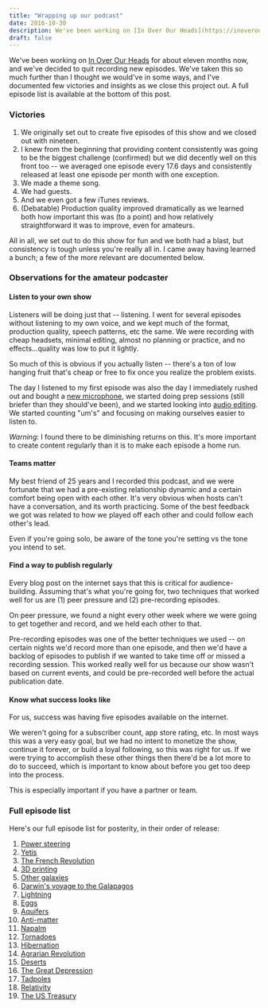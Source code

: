 ```yaml
---
title: "Wrapping up our podcast"
date: 2016-10-30
description: We've been working on [In Over Our Heads](https://inoverourheads.com) for about eleven months now, and we've decided to quit recording new episodes. We've taken this so much further than I thought we would've in some ways, and I've documented few victories and insights as we close this project out.
draft: false
---
```


We've been working on [In Over Our Heads](https://inoverourheads.com) for about eleven months now, and we've decided to quit recording new episodes. We've taken this so much further than I thought we would've in some ways, and I've documented few victories and insights as we close this project out. A full episode list is available at the bottom of this post.

### Victories

1. We originally set out to create five episodes of this show and we closed out with nineteen. 
2. I knew from the beginning that providing content consistently was going to be the biggest challenge (confirmed) but we did decently well on this front too -- we averaged one episode every 17.6 days and consistently released at least one episode per month with one exception. 
3. We made a theme song. 
4. We had guests. 
5. And we even got a few iTunes reviews.
6. (Debatable) Production quality improved dramatically as we learned both how important this was (to a point) and how relatively straightforward it was to improve, even for amateurs.

All in all, we set out to do this show for fun and we both had a blast, but consistency is tough unless you're really all in. I came away having learned a bunch; a few of the more relevant are documented below.

### Observations for the amateur podcaster

#### Listen to your own show

Listeners will be doing just that -- listening. I went for several episodes without listening to my own voice, and we kept much of the format, production quality, speech patterns, etc the same. We were recording with cheap headsets, minimal editing, almost no planning or practice, and no effects...quality was low to put it lightly.

So much of this is obvious if you actually listen -- there's a ton of low hanging fruit that's cheap or free to fix once you realize the problem exists.

The day I listened to my first episode was also the day I immediately rushed out and bought a [new microphone](https://www.amazon.com/gp/product/B002VA464S), we started doing prep sessions (still briefer than they should've been), and we started looking into [audio editing](https://www.audacityteam.org). We started counting "um's" and focusing on making ourselves easier to listen to.

*Warning*: I found there to be diminishing returns on this. It's more important to create content regularly than it is to make each episode a home run.

#### Teams matter

My best friend of 25 years and I recorded this podcast, and we were fortunate that we had a pre-existing relationship dynamic and a certain comfort being open with each other. It's very obvious when hosts can't have a conversation, and its worth practicing. Some of the best feedback we got was related to how we played off each other and could follow each other's lead.

Even if you're going solo, be aware of the tone you're setting vs the tone you intend to set.

#### Find a way to publish regularly

Every blog post on the internet says that this is critical for audience-building. Assuming that's what you're going for, two techniques that worked well for us are (1) peer pressure and (2) pre-recording episodes.

On peer pressure, we found a night every other week where we were going to get together and record, and we held each other to that.

Pre-recording episodes was one of the better techniques we used -- on certain nights we'd record more than one episode, and then we'd have a backlog of episodes to publish if we wanted to take time off or missed a recording session. This worked really well for us because our show wasn't based on current events, and could be pre-recorded well before the actual publication date.

#### Know what success looks like

For us, success was having five episodes available on the internet.

We weren't going for a subscriber count, app store rating, etc. In most ways this was a very easy goal, but we had no intent to monetize the show, continue it forever, or build a loyal following, so this was right for us. If we were trying to accomplish these other things then there'd be a lot more to do to succeed, which is important to know about before you get too deep into the process.

This is especially important if you have a partner or team.

### Full episode list

Here's our full episode list for posterity, in their order of release:

1. [Power steering](https://drive.google.com/file/d/0BwZ7CtTh0Le6M29CMGRlN0NCZEE/view?usp=sharing)
2. [Yetis](https://drive.google.com/file/d/0BwZ7CtTh0Le6SVUzdE44NFpaM3c/view?usp=sharing)
3. [The French Revolution](https://drive.google.com/file/d/0B0RDxQV_v2OEYXItMVdfUkw0N2M/view?usp=sharing)
4. [3D printing](https://drive.google.com/file/d/0B0RDxQV_v2OES1h4bmpZN29OS0U/view?usp=sharing)
5. [Other galaxies](https://drive.google.com/file/d/0B0RDxQV_v2OEVmgtRjFyNW83aWc/view?usp=sharing)
6. [Darwin's voyage to the Galapagos](https://drive.google.com/file/d/0B0RDxQV_v2OESUZidDhlSmtEN3c/view?usp=sharing)
7. [Lightning](https://drive.google.com/file/d/0B0RDxQV_v2OEcVFXdm8wc1JYRk0/view?usp=sharing)
8. [Eggs](https://drive.google.com/file/d/0B0RDxQV_v2OEYTdxZlUtb0NYUDA/view?usp=sharing)
9. [Aquifers](https://drive.google.com/file/d/0B0RDxQV_v2OESmtzSVdLLWR0ZXc/view?usp=sharing)
10. [Anti-matter](https://drive.google.com/file/d/0B0RDxQV_v2OEUDV3cDNPLURzMFU/view?usp=sharing)
11. [Napalm](https://drive.google.com/file/d/0B0RDxQV_v2OEZEIyR1FleG1uSVE/view?usp=sharing)
12. [Tornadoes](https://drive.google.com/file/d/0B0RDxQV_v2OELTdKclFYMVBRVnc/view?usp=sharing)
13. [Hibernation](https://drive.google.com/file/d/0B0RDxQV_v2OEY3NmdXNib3NTWnM/view?usp=sharing)
14. [Agrarian Revolution](https://drive.google.com/file/d/0B0RDxQV_v2OEYVNMMlB0YzBHdlU/view?usp=sharing)
15. [Deserts](https://drive.google.com/file/d/0B0RDxQV_v2OEOGF2MmVZaFA5YzA/view?usp=sharing)
16. [The Great Depression](https://drive.google.com/file/d/0B0RDxQV_v2OEdjd6T0oxNWs0TFU/view?usp=sharing)
17. [Tadpoles](https://drive.google.com/file/d/0B0RDxQV_v2OEY1UydlFwb05ZeVE/view?usp=sharing)
18. [Relativity](https://drive.google.com/file/d/0B0RDxQV_v2OEZ2pKQWxxOUZfNTA/view?usp=sharing)
19. [The US Treasury](https://drive.google.com/file/d/0B0RDxQV_v2OEd3h3TWg5cmU3bmM/view?usp=sharing)
